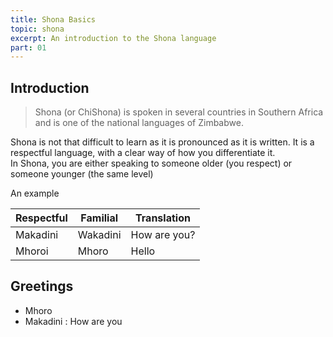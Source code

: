 ```yaml
---
title: Shona Basics
topic: shona
excerpt: An introduction to the Shona language
part: 01
---
```


## Introduction

> Shona (or ChiShona) is spoken in several countries in Southern Africa and is one of the national languages of Zimbabwe.

Shona is not that difficult to learn as it is pronounced as it is written. It is a respectful language, with a clear way of how you differentiate it.  
In Shona, you are either speaking to someone older (you respect) or someone younger (the same level)

An example

| Respectful | Familial | Translation  |
| ---------- | -------- | ------------ |
| Makadini   | Wakadini | How are you? |
| Mhoroi     | Mhoro    | Hello        |

## Greetings

- Mhoro
- Makadini : How are you
